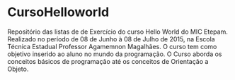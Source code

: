 # CursoHelloworld
Repositório das listas de de Exercício do curso Hello World do MIC Etepam. Realizado no período de 08 de Junho à 08 de Julho de 2015, na Escola Técnica Estadual Professor Agamemnon Magalhães. O curso tem como objetivo inserido ao aluno no mundo da programação. O Curso aborda os conceitos básicos de programação até os conceitos de Orientação a Objeto. 

